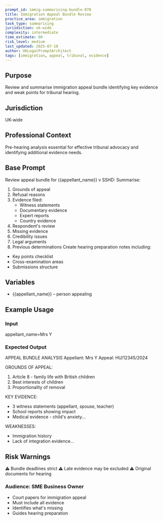 ```yaml
---
prompt_id: immig-summarising-bundle-070
title: Immigration Appeal Bundle Review
practice_area: immigration
task_type: summarising
jurisdiction: uk-wide
complexity: intermediate
time_estimate: 60
risk_level: medium
last_updated: 2025-07-10
author: UKLegalPromptArchitect
tags: [immigration, appeal, tribunal, evidence]
---
```


## Purpose
Review and summarise immigration appeal bundle identifying key evidence and weak points for tribunal hearing.

## Jurisdiction
UK-wide

## Professional Context
Pre-hearing analysis essential for effective tribunal advocacy and identifying additional evidence needs.

## Base Prompt
Review appeal bundle for \{\{appellant_name\}\} v SSHD:
Summarise:
1. Grounds of appeal
2. Refusal reasons
3. Evidence filed:
   - Witness statements
   - Documentary evidence
   - Expert reports
   - Country evidence
4. Respondent's review
5. Missing evidence
6. Credibility issues
7. Legal arguments
8. Previous determinations
Create hearing preparation notes including:
- Key points checklist
- Cross-examination areas
- Submissions structure

## Variables
- \{\{appellant_name\}\} – person appealing

## Example Usage
### Input
appellant_name=Mrs Y

### Expected Output
APPEAL BUNDLE ANALYSIS
Appellant: Mrs Y
Appeal: HU/12345/2024

GROUNDS OF APPEAL:
1. Article 8 - family life with British children
2. Best interests of children
3. Proportionality of removal

KEY EVIDENCE:
- 3 witness statements (appellant, spouse, teacher)
- School reports showing impact
- Medical evidence - child's anxiety...

WEAKNESSES:
- Immigration history
- Lack of integration evidence...

## Risk Warnings
⚠️ Bundle deadlines strict
⚠️ Late evidence may be excluded
⚠️ Original documents for hearing

### Audience: SME Business Owner
- Court papers for immigration appeal
- Must include all evidence
- Identifies what's missing
- Guides hearing preparation
